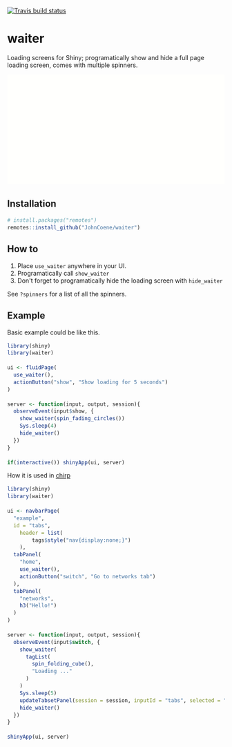 [![Travis build status](https://travis-ci.org/JohnCoene/waiter.svg?branch=master)](https://travis-ci.org/JohnCoene/waiter)

# waiter

Loading screens for Shiny; programatically show and hide a full page loading screen, comes with multiple spinners.

![](waiter.gif)

## Installation

``` r
# install.packages("remotes")
remotes::install_github("JohnCoene/waiter")
```

## How to

1. Place `use_waiter` anywhere in your UI.
2. Programatically call `show_waiter`
3. Don't forget to programatically hide the loading screen with `hide_waiter`

See `?spinners` for a list of all the spinners.

## Example

Basic example could be like this.

``` r
library(shiny)
library(waiter)
 
ui <- fluidPage(
  use_waiter(),
  actionButton("show", "Show loading for 5 seconds")
)

server <- function(input, output, session){
  observeEvent(input$show, {
    show_waiter(spin_fading_circles())
    Sys.sleep(4)
    hide_waiter()
  })
}

if(interactive()) shinyApp(ui, server)
```

How it is used in [chirp](https://chirp.sh)

```r
library(shiny)
library(waiter)

ui <- navbarPage(
  "example",
  id = "tabs",
    header = list(
        tags$style("nav{display:none;}")
    ),
  tabPanel(
    "home",
    use_waiter(),
    actionButton("switch", "Go to networks tab")
  ),
  tabPanel(
    "networks",
    h3("Hello!")
  )
)

server <- function(input, output, session){
  observeEvent(input$switch, {
    show_waiter(
      tagList(
        spin_folding_cube(),
        "Loading ..."
      )
    )
    Sys.sleep(5)
    updateTabsetPanel(session = session, inputId = "tabs", selected = "networks")
    hide_waiter()
  })
}

shinyApp(ui, server)
```
